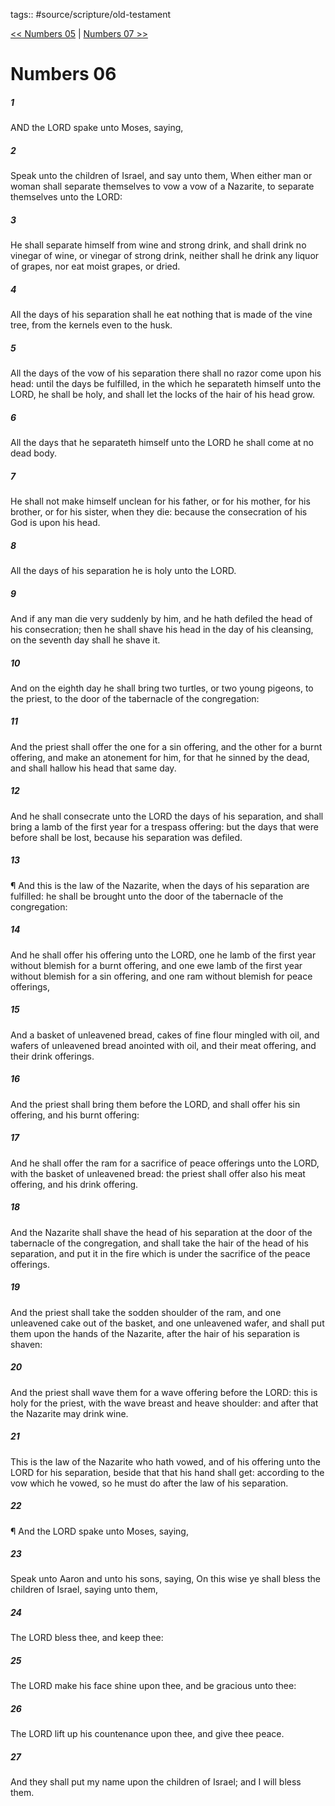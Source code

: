 tags:: #source/scripture/old-testament

[<< Numbers 05](/old-testament/04_Numbers/Numbers_05.md) | [Numbers 07 >>](/old-testament/04_Numbers/Numbers_07.md)

# Numbers 06

##### 1

AND the LORD spake unto Moses, saying,

##### 2

Speak unto the children of Israel, and say unto them, When either man or woman shall separate themselves to vow a vow of a Nazarite, to separate themselves unto the LORD:

##### 3

He shall separate himself from wine and strong drink, and shall drink no vinegar of wine, or vinegar of strong drink, neither shall he drink any liquor of grapes, nor eat moist grapes, or dried.

##### 4

All the days of his separation shall he eat nothing that is made of the vine tree, from the kernels even to the husk.

##### 5

All the days of the vow of his separation there shall no razor come upon his head: until the days be fulfilled, in the which he separateth himself unto the LORD, he shall be holy, and shall let the locks of the hair of his head grow.

##### 6

All the days that he separateth himself unto the LORD he shall come at no dead body.

##### 7

He shall not make himself unclean for his father, or for his mother, for his brother, or for his sister, when they die: because the consecration of his God is upon his head.

##### 8

All the days of his separation he is holy unto the LORD.

##### 9

And if any man die very suddenly by him, and he hath defiled the head of his consecration; then he shall shave his head in the day of his cleansing, on the seventh day shall he shave it.

##### 10

And on the eighth day he shall bring two turtles, or two young pigeons, to the priest, to the door of the tabernacle of the congregation:

##### 11

And the priest shall offer the one for a sin offering, and the other for a burnt offering, and make an atonement for him, for that he sinned by the dead, and shall hallow his head that same day.

##### 12

And he shall consecrate unto the LORD the days of his separation, and shall bring a lamb of the first year for a trespass offering: but the days that were before shall be lost, because his separation was defiled.

##### 13

¶ And this is the law of the Nazarite, when the days of his separation are fulfilled: he shall be brought unto the door of the tabernacle of the congregation:

##### 14

And he shall offer his offering unto the LORD, one he lamb of the first year without blemish for a burnt offering, and one ewe lamb of the first year without blemish for a sin offering, and one ram without blemish for peace offerings,

##### 15

And a basket of unleavened bread, cakes of fine flour mingled with oil, and wafers of unleavened bread anointed with oil, and their meat offering, and their drink offerings.

##### 16

And the priest shall bring them before the LORD, and shall offer his sin offering, and his burnt offering:

##### 17

And he shall offer the ram for a sacrifice of peace offerings unto the LORD, with the basket of unleavened bread: the priest shall offer also his meat offering, and his drink offering.

##### 18

And the Nazarite shall shave the head of his separation at the door of the tabernacle of the congregation, and shall take the hair of the head of his separation, and put it in the fire which is under the sacrifice of the peace offerings.

##### 19

And the priest shall take the sodden shoulder of the ram, and one unleavened cake out of the basket, and one unleavened wafer, and shall put them upon the hands of the Nazarite, after the hair of his separation is shaven:

##### 20

And the priest shall wave them for a wave offering before the LORD: this is holy for the priest, with the wave breast and heave shoulder: and after that the Nazarite may drink wine.

##### 21

This is the law of the Nazarite who hath vowed, and of his offering unto the LORD for his separation, beside that that his hand shall get: according to the vow which he vowed, so he must do after the law of his separation.

##### 22

¶ And the LORD spake unto Moses, saying,

##### 23

Speak unto Aaron and unto his sons, saying, On this wise ye shall bless the children of Israel, saying unto them,

##### 24

The LORD bless thee, and keep thee:

##### 25

The LORD make his face shine upon thee, and be gracious unto thee:

##### 26

The LORD lift up his countenance upon thee, and give thee peace.

##### 27

And they shall put my name upon the children of Israel; and I will bless them.

